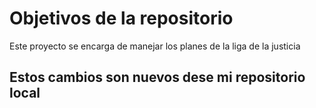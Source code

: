 # Objetivos de la repositorio

Este proyecto se encarga de manejar los planes de la liga de la justicia


## Estos cambios son nuevos dese mi repositorio local 
